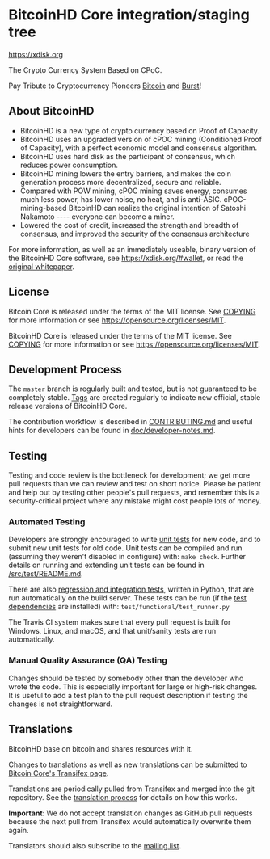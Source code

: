 BitcoinHD Core integration/staging tree
=======================================

https://xdisk.org

The Crypto Currency System Based on CPoC.

Pay Tribute to Cryptocurrency Pioneers [Bitcoin](https://bitcoincore.org)
and [Burst](https://www.burst-coin.org)!

About BitcoinHD
---------------

- BitcoinHD is a new type of crypto currency based on Proof of Capacity.
- BitcoinHD uses an upgraded version of cPOC mining (Conditioned Proof of Capacity), with a perfect economic model and consensus algorithm.
- BitcoinHD uses hard disk as the participant of consensus, which reduces power consumption.
- BitcoinHD mining lowers the entry barriers, and makes the coin generation process more decentralized, secure and reliable.
- Compared with POW mining, cPOC mining saves energy, consumes much less power, has lower noise, no heat, and is anti-ASIC. cPOC-mining-based BitcoinHD can realize the original intention of Satoshi Nakamoto ---- everyone can become a miner.
- Lowered the cost of credit, increased the strength and breadth of consensus, and improved the security of the consensus architecture

For more information, as well as an immediately useable, binary version of
the BitcoinHD Core software, see https://xdisk.org/#wallet, or read the
[original whitepaper](https://xdisk.org/xdisk-Whitepaper2.0.pdf).

License
-------

Bitcoin Core is released under the terms of the MIT license. See [COPYING](COPYING) for more
information or see https://opensource.org/licenses/MIT.

BitcoinHD Core is released under the terms of the MIT license. See [COPYING](COPYING) for more
information or see https://opensource.org/licenses/MIT.

Development Process
-------------------

The `master` branch is regularly built and tested, but is not guaranteed to be
completely stable. [Tags](https://github.com/xdisk/xdisk/tags) are created
regularly to indicate new official, stable release versions of BitcoinHD Core.

The contribution workflow is described in [CONTRIBUTING.md](CONTRIBUTING.md)
and useful hints for developers can be found in [doc/developer-notes.md](doc/developer-notes.md).

Testing
-------

Testing and code review is the bottleneck for development; we get more pull
requests than we can review and test on short notice. Please be patient and help out by testing
other people's pull requests, and remember this is a security-critical project where any mistake might cost people
lots of money.

### Automated Testing

Developers are strongly encouraged to write [unit tests](src/test/README.md) for new code, and to
submit new unit tests for old code. Unit tests can be compiled and run
(assuming they weren't disabled in configure) with: `make check`. Further details on running
and extending unit tests can be found in [/src/test/README.md](/src/test/README.md).

There are also [regression and integration tests](/test), written
in Python, that are run automatically on the build server.
These tests can be run (if the [test dependencies](/test) are installed) with: `test/functional/test_runner.py`

The Travis CI system makes sure that every pull request is built for Windows, Linux, and macOS, and that unit/sanity tests are run automatically.

### Manual Quality Assurance (QA) Testing

Changes should be tested by somebody other than the developer who wrote the
code. This is especially important for large or high-risk changes. It is useful
to add a test plan to the pull request description if testing the changes is
not straightforward.

Translations
------------

BitcoinHD base on bitcoin and shares resources with it.

Changes to translations as well as new translations can be submitted to
[Bitcoin Core's Transifex page](https://www.transifex.com/bitcoin/bitcoin/).

Translations are periodically pulled from Transifex and merged into the git repository. See the
[translation process](doc/translation_process.md) for details on how this works.

**Important**: We do not accept translation changes as GitHub pull requests because the next
pull from Transifex would automatically overwrite them again.

Translators should also subscribe to the [mailing list](https://groups.google.com/forum/#!forum/bitcoin-translators).
